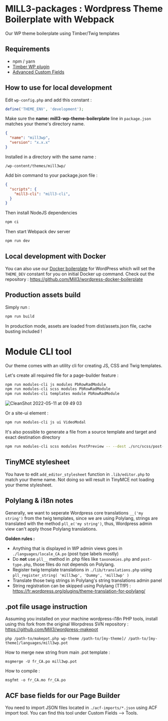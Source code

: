 # MILL3-packages : Wordpress Theme Boilerplate with Webpack

Our WP theme boilerplate using Timber/Twig templates

## Requirements

- npm / yarn
- [Timber WP plugin](https://github.com/timber/timber/)
- [Advanced Custom Fields](https://www.advancedcustomfields.com/)

## How to use for local development

Edit `wp-config.php` and add this constant :

```php
define('THEME_ENV', 'development');
```

Make sure the **name: mill3-wp-theme-boilerplate** line in `package.json` matches your theme's directory name.

```json
{
  "name": "mill3wp",
  "version": "x.x.x"
}
```

Installed in a directory with the same name :

```
/wp-content/themes/mill3wp/
```

Add bin command to your package.json file :

```json
{
  "scripts": {
    "mill3-cli": "mill3-cli",
  }
}
```

Then install NodeJS dependencies

```bash
npm ci
```

Then start Webpack dev server

```bash
npm run dev
```

## Local development with Docker

You can also use our [Docker boilerplate](https://github.com/Mill3/wordpress-docker-boilerplate) for WordPress which will set the `THEME_DEV` constant for you on initial Docker up command. Check out the repository : https://github.com/Mill3/wordpress-docker-boilerplate

## Production assets build

Simply run :

```bash
npm run build
```

In production mode, assets are loaded from dist/assets.json file, cache busting included !

# Module CLI tool

Our theme comes with an utility cli for creating JS, CSS and Twig templates.

Let's create all required file for a page-builder feature :

```bash
npm run modules-cli js modules PbRowRadModule
npm run modules-cli scss modules PbRowRadModule
npm run modules-cli templates module PbRowRadModule
```

![CleanShot 2022-05-11 at 09 49 03](https://media.cleanshot.cloud/media/15151/ykqkfdIhJMPqezcefYtia2F2UKXVuH8zGy71Ck5s.jpeg?Expires=1664563096&Signature=U~98aD6fO1wQv7-ORklEF6Fu4WDptyWTqhejsYyGMCAK1tKFDzJlu0VPFi0EP-cqhMQFpYUrrUwWhwAASUa2CLJ5saBSEhc7OSKH726ZTeiojVatfSdnhKupntsStl3meIgB6f0nOJk57~htIpfH6nSn3hDEcO3v2FcBsnQaPZMNvzpwveBCPCutN9xdC0DOX1Z-c70L7TL-7f~fEGg0SAX1pi-GCvn81kFSOaowm5Cwf6rPlmmo55C9tN~G0CYHIQfW46KZG8wRescBLaz~8BBYnRyY0jgmUTNoFxv5Lk7ZcrXWH-JT5AWplkSoNYBttFIMxFEt6gEFGk3IEKfKGQ__&Key-Pair-Id=K269JMAT9ZF4GZ)

Or a site-ui element :

```bash
npm run modules-cli js ui VideoModal
```

It's also possible to generate a file from a source template and target and exact destination directory

```bash
npm run modules-cli scss modules PostPreview -- --dest ./src/scss/post-type/post/
```

## TinyMCE stylesheet

You have to edit ```add_editor_stylesheet``` function in ```.lib/editor.php``` to match your theme name.
Not doing so will result in TinyMCE not loading your theme stylesheet.

## Polylang & i18n notes

Generally, we want to seperate Wordpress core translations ```__('my string')``` from the twig templates, since we are using Polylang, strings are translated with the method ```pll_e('my string')```, thus, Wordpress admin view can't apply those Polylang translations.

**Golden rules :**

* Anything that is displayed in WP admin views goes in ```./languages/locale_CA.po``` (post type labels mostly)
* Do **not** use ```pll__``` method in .php files like ```taxonomies.php``` and ```post-type.php```, those files do not depends on Polylang.
* Register twig template translations in ```./lib/translations.php``` using ```pll_register_string( 'mill3wp', 'Dummy', 'mill3wp' )```
* Translate those twig strings in Polylang's string translations admin panel
* String registration can be skipped using Polylang (TTfP) : https://fr.wordpress.org/plugins/theme-translation-for-polylang/

## .pot file usage instruction

Assuming you installed on your machine wordpress-i18n PHP tools, install using this fork from the original Worpdress SVN repository : https://github.com/Mill3/wordpress-makepot

```php /path-to/makepot.php wp-theme /path-to/[my-theme]/ /path-to/[my-theme]/languages/mill3wp.pot```

How to merge new string from main .pot template :

```msgmerge -U fr_CA.po mill3wp.pot```

How to compile :

```msgfmt -o fr_CA.mo fr_CA.po```

## ACF base fields for our Page Builder

You need to import JSON files located in ```./acf-imports/*.json``` using ACF import tool. You can find this tool under Custom Fields --> Tools.

